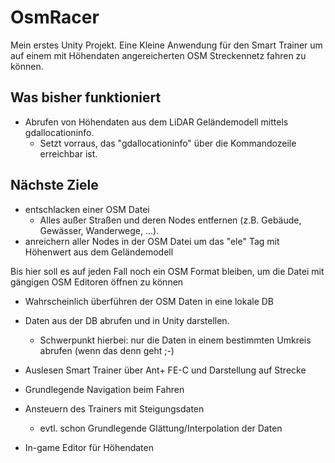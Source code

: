 # OsmRacer
Mein erstes Unity Projekt. Eine Kleine Anwendung für den Smart Trainer um auf einem mit Höhendaten angereicherten OSM Streckennetz fahren zu können.

## Was bisher funktioniert

* Abrufen von Höhendaten aus dem LiDAR Geländemodell mittels gdallocationinfo.
    * Setzt vorraus, das "gdallocationinfo" über die Kommandozeile erreichbar ist.

## Nächste Ziele

* entschlacken einer OSM Datei
    * Alles außer Straßen und deren Nodes entfernen (z.B. Gebäude, Gewässer, Wanderwege, ...).
* anreichern aller Nodes in der OSM Datei um das "ele" Tag mit Höhenwert aus dem Geländemodell

Bis hier soll es auf jeden Fall noch ein OSM Format bleiben, um die Datei mit gängigen OSM Editoren öffnen zu können

* Wahrscheinlich überführen der OSM Daten in eine lokale DB
* Daten aus der DB abrufen und in Unity darstellen.
    * Schwerpunkt hierbei: nur die Daten in einem bestimmten Umkreis abrufen (wenn das denn geht ;-)

* Auslesen Smart Trainer über Ant+ FE-C und Darstellung auf Strecke
* Grundlegende Navigation beim Fahren
* Ansteuern des Trainers mit Steigungsdaten
    * evtl. schon Grundlegende Glättung/Interpolation der Daten

* In-game Editor für Höhendaten
